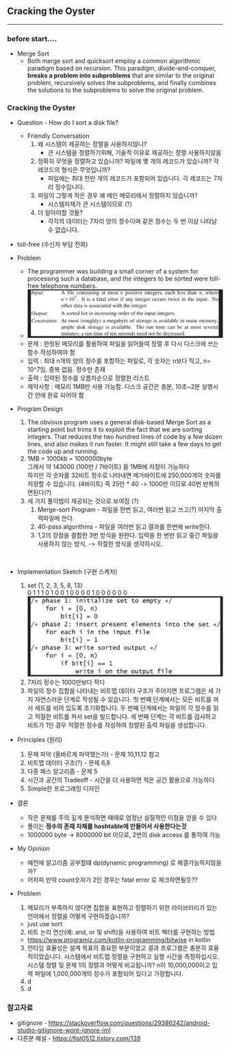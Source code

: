 ## Cracking the Oyster

<hr>

### before start....

* Merge Sort
  * Both merge sort and quicksort employ a common algorithmic paradigm based on recursion. This paradigm, divide-and-conquer, **breaks a problem into subproblems** that are similar to the original problem, recursively solves the subproblems, and finally combines the solutions to the subproblems to solve the original problem.

### Cracking the Oyster

* Question - How do I sort a disk file?
  * Friendly Conversation
    1. 왜 시스템이 제공하는 정렬을 사용하지않니?
       * 큰 시스템을 정렬하기위해, 기술적 이유로 제공하는 정렬 사용하지않음
    2. 정확히 무엇을 정렬하고 있습니까? 파일에 몇 개의 레코드가 있습니까? 각 레코드의 형식은 무엇입니까?
       * 파일에는 최대 천만 개의 레코드가 포함되어 있습니다. 각 레코드는 7자리 정수입니다.
    3. 파일이 그렇게 작은 경우 왜 메인 메모리에서 정렬하지 않습니까?
       *  시스템자체가 큰 시스템이므로 (?)
    4. 더 알아야할 것들?
       * 각각의 데이터는 7자리 양의 정수이며 같은 정수는 두 번 이상 나타날 수 없습니다.
       

* toll-free (수신자 부담 전화)

* Problem
  * The programmer was building a small corner of a system for processing such a database, and the integers to be sorted were toll-free telephone numbers. <br>
  * ![chap01.problem](../../img/section01/chap01.problem.png) <br>
  * 문제 : 한정된 메모리를 활용하여 파일을 읽어들여 정렬 후 다시 디스크에 쓰는 함수 작성하여야 함
  * 입력 : 최대 n개의 양의 정수를 포함하는 파일로, 각 숫자는 n보다 작고, n= 10^7임. 중복 없음. 정수만 존재
  * 출력 : 입력된 정수를 오름차순으로 정렬한 리스트
  * 제약사항 : 메모리 1MB만 사용 가능함. 디스크 공간은 충분, 10초~2분 실행시간 안에 완료 되어야 함
  
* Program Design
  1. The obvious program uses a general disk-based Merge Sort as a starting point but trims it to exploit the fact that we are sorting integers. That reduces the two hundred lines of code by a few dozen lines, and also makes it run faster. It might still take a few days to get the code up and running.
  2. 1MB = 1000kb = 1000000byte <br> 그래서 약 143000 (100만 / 7바이트) 을 1MB에 저장이 가능하다 <br>
     하지만 각 숫자를 32비트 정수로 나타내면 메가바이트에 250,000개의 숫자를 저장할 수 있습니다. (4바이트)
     즉 25만 * 40 -> 1000만 이므로 40번 반복하면된다(?)
  3. 세 가지 풀이법이 제공되는 것으로 보여짐 (?)
     1. Merge-sort Program - 파일을 한번 읽고, 여러번 읽고 쓰고(?) 마지막 출력파일에 쓴다.
     2. 40-pass algorithms - 파일을 여러번 읽고 결과를 한번에 write한다. 
     3. 1,2의 장점을 결합한 3번 방식을 원한다. 입력을 한 번만 읽고 중간 파일을 사용하지 않는 방식. -> 적절한 방식을 생각하시오.
  
<br>

* Implementation Sketch (구현 스케치)
  1. set {1, 2, 3, 5, 8, 13} <br>
     0 1 1 1 0 1 0 0 1 0 0 0 0 1 0 0 0 0 0 0 
     ![chap01.set](../../img/section01/chap01.set.png) <br>
  2. 7자리 정수는 1000만보다 작다
  3. 파일의 정수 집합을 나타내는 비트맵 데이터 구조가 주어지면 프로그램은 세 가지 자연스러운 단계로 작성될 수 있습니다. 
  첫 번째 단계에서는 모든 비트를 꺼서 세트를 비어 있도록 초기화합니다.
  두 번째 단계에서는 파일의 각 정수를 읽고 적절한 비트를 켜서 set을 빌드합니다.
  세 번째 단계는 각 비트를 검사하고 비트가 1인 경우 적절한 정수를 작성하여 정렬된 출력 파일을 생성합니다.
     
* Principles (원리)
  1. 문제 파악 (올바르게 파악했는가) - 문제 10,11,12 참고
  2. 비트맵 데이터 구조(?) - 문제 6,8
  3. 다중 패스 알고리즘 - 문제 5
  4. 시간과 공간의 Tradeoff - 시간을 더 사용하면 적은 공간 활용으로 가능하다
  5. Simple한 프로그래밍 디자인

* 결론
  * 작은 문제를 주의 깊게 분석하면 때때로 엄청난 실질적인 이점을 얻을 수 있다
  * 풀이는 **정수의 존재 자체를 hashtable에 만들어서 사용한다는것**
  * 1000000 byte -> 8000000 bit 이므로, 2번의 disk access 를 통하여 가능
  
* My Opinion
  * 예전에 알고리즘 공부할떄 dp(dynamic programming) 로 해결가능하지않을까?
  * 어차피 만약 count숫자가 2인 경우는 fatal error 로 체크하면될듯??

* Problem
  1. 메모리가 부족하지 않다면 집합을 표현하고 정렬하기 위한 라이브러리가 있는 언어에서 정렬을 어떻게 구현하겠습니까?
    * just use sort
  2. 비트 논리 연산(예: and, or 및 shift)을 사용하여 비트 벡터를 구현하는 방법
    * https://www.programiz.com/kotlin-programming/bitwise in kotlin
  3. 런타임 효율성은 설계 목표의 중요한 부분이었고 결과 프로그램은 충분히 효율적이었습니다. 
  시스템에서 비트맵 정렬을 구현하고 실행 시간을 측정하십시오. 
  시스템 정렬 및 문제 1의 정렬과 어떻게 비교됩니까? n이 10,000,000이고 입력 파일에 1,000,000개의 정수가 포함되어 있다고 가정합니다.
  4. d
  5. d


### 참고자료
  * gitignore - https://stackoverflow.com/questions/29386242/android-studio-gitignore-wont-ignore-iml
  * 다른분 해설 - https://fist0512.tistory.com/139


